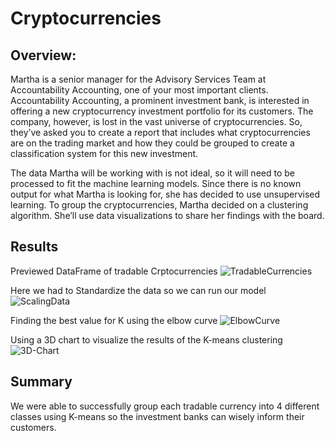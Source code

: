 # Cryptocurrencies
## Overview:
Martha is a senior manager for the Advisory Services Team at Accountability Accounting, one of your most important clients. Accountability Accounting, a prominent investment bank, is interested in offering a new cryptocurrency investment portfolio for its customers. The company, however, is lost in the vast universe of cryptocurrencies. So, they’ve asked you to create a report that includes what cryptocurrencies are on the trading market and how they could be grouped to create a classification system for this new investment.

The data Martha will be working with is not ideal, so it will need to be processed to fit the machine learning models. Since there is no known output for what Martha is looking for, she has decided to use unsupervised learning. To group the cryptocurrencies, Martha decided on a clustering algorithm. She’ll use data visualizations to share her findings with the board.

## Results
Previewed DataFrame of tradable Crptocurrencies
![TradableCurrencies](https://user-images.githubusercontent.com/83085800/150888544-a975dc5e-f817-4adb-8508-71b7fcf519ae.png)

Here we had to Standardize the data so we can run our model
![ScalingData](https://user-images.githubusercontent.com/83085800/150888680-71d3874d-eca9-4c66-855d-696dda68c382.png)

Finding the best value for K using the elbow curve
![ElbowCurve](https://user-images.githubusercontent.com/83085800/150888776-ac1b6972-be89-4c66-a1b9-99bd3bbea06a.png)

Using a 3D chart to visualize the results of the K-means clustering
![3D-Chart](https://user-images.githubusercontent.com/83085800/150888904-15bb8b6e-bf09-4090-b111-335ff2e8e021.png)

## Summary
We were able to successfully group each tradable currency into 4 different classes using K-means so the investment banks can wisely inform their customers.
